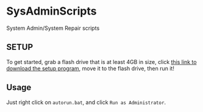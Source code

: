 # SysAdminScripts
System Admin/System Repair scripts

## SETUP
To get started, grab a flash drive that is at least 4GB in size, click <a href=https://raw.githubusercontent.com/Batcastle/SysAdminScripts/master/Windows/setup_RepairTools.bat download="setup_RepairTools.bat">this link to download the setup program</a>, move it to the flash drive, then run it!

## Usage
Just right click on `autorun.bat`, and click `Run as Administrator`.
